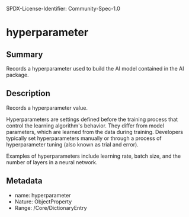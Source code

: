 SPDX-License-Identifier: Community-Spec-1.0

# hyperparameter

## Summary

Records a hyperparameter used to build the AI model contained in the AI
package.

## Description

Records a hyperparameter value.

Hyperparameters are settings defined before the training process that control
the learning algorithm's behavior. They differ from model parameters,
which are learned from the data during training. Developers typically set
hyperparameters manually or through a process of hyperparameter tuning
(also known as trial and error).

Examples of hyperparameters include learning rate, batch size, and the number
of layers in a neural network.

## Metadata

- name: hyperparameter
- Nature: ObjectProperty
- Range: /Core/DictionaryEntry
